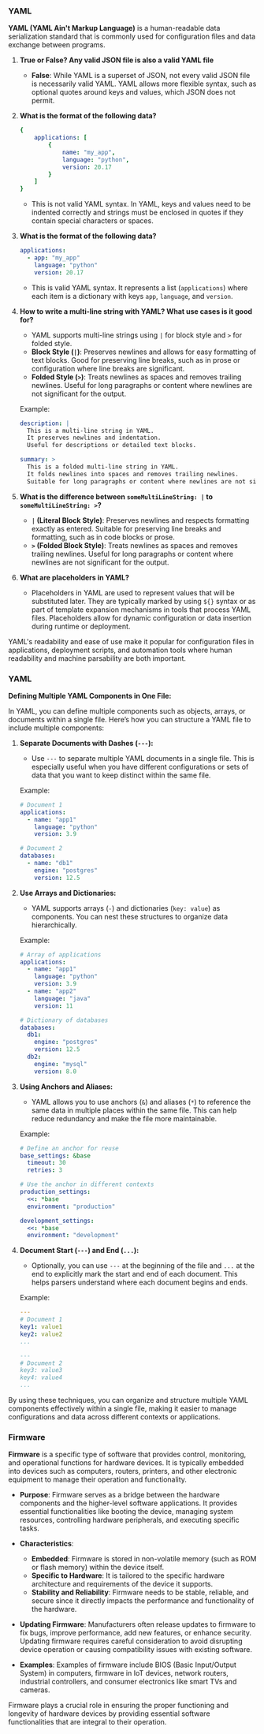 ### YAML

**YAML (YAML Ain't Markup Language)** is a human-readable data serialization standard that is commonly used for configuration files and data exchange between programs.

1. **True or False? Any valid JSON file is also a valid YAML file**
   - **False**: While YAML is a superset of JSON, not every valid JSON file is necessarily valid YAML. YAML allows more flexible syntax, such as optional quotes around keys and values, which JSON does not permit.

2. **What is the format of the following data?**
   ```yaml
   {
       applications: [
           {
               name: "my_app",
               language: "python",
               version: 20.17
           }
       ]
   }
   ```
   - This is not valid YAML syntax. In YAML, keys and values need to be indented correctly and strings must be enclosed in quotes if they contain special characters or spaces.

3. **What is the format of the following data?**
   ```yaml
   applications:
     - app: "my_app"
       language: "python"
       version: 20.17
   ```
   - This is valid YAML syntax. It represents a list (`applications`) where each item is a dictionary with keys `app`, `language`, and `version`.

4. **How to write a multi-line string with YAML? What use cases is it good for?**
   - YAML supports multi-line strings using `|` for block style and `>` for folded style.
   - **Block Style (`|`)**: Preserves newlines and allows for easy formatting of text blocks. Good for preserving line breaks, such as in prose or configuration where line breaks are significant.
   - **Folded Style (`>`)**: Treats newlines as spaces and removes trailing newlines. Useful for long paragraphs or content where newlines are not significant for the output.

   Example:
   ```yaml
   description: |
     This is a multi-line string in YAML.
     It preserves newlines and indentation.
     Useful for descriptions or detailed text blocks.

   summary: >
     This is a folded multi-line string in YAML.
     It folds newlines into spaces and removes trailing newlines.
     Suitable for long paragraphs or content where newlines are not significant.
   ```

5. **What is the difference between `someMultiLineString: |` to `someMultiLineString: >`?**
   - **`|` (Literal Block Style)**: Preserves newlines and respects formatting exactly as entered. Suitable for preserving line breaks and formatting, such as in code blocks or prose.
   - **`>` (Folded Block Style)**: Treats newlines as spaces and removes trailing newlines. Useful for long paragraphs or content where newlines are not significant for the output.

6. **What are placeholders in YAML?**
   - Placeholders in YAML are used to represent values that will be substituted later. They are typically marked by using `${}` syntax or as part of template expansion mechanisms in tools that process YAML files. Placeholders allow for dynamic configuration or data insertion during runtime or deployment.

YAML's readability and ease of use make it popular for configuration files in applications, deployment scripts, and automation tools where human readability and machine parsability are both important.

### YAML

**Defining Multiple YAML Components in One File:**

In YAML, you can define multiple components such as objects, arrays, or documents within a single file. Here’s how you can structure a YAML file to include multiple components:

1. **Separate Documents with Dashes (`---`):**
   - Use `---` to separate multiple YAML documents in a single file. This is especially useful when you have different configurations or sets of data that you want to keep distinct within the same file.

   Example:
   ```yaml
   # Document 1
   applications:
     - name: "app1"
       language: "python"
       version: 3.9

   # Document 2
   databases:
     - name: "db1"
       engine: "postgres"
       version: 12.5
   ```

2. **Use Arrays and Dictionaries:**
   - YAML supports arrays (`-`) and dictionaries (`key: value`) as components. You can nest these structures to organize data hierarchically.

   Example:
   ```yaml
   # Array of applications
   applications:
     - name: "app1"
       language: "python"
       version: 3.9
     - name: "app2"
       language: "java"
       version: 11

   # Dictionary of databases
   databases:
     db1:
       engine: "postgres"
       version: 12.5
     db2:
       engine: "mysql"
       version: 8.0
   ```

3. **Using Anchors and Aliases:**
   - YAML allows you to use anchors (`&`) and aliases (`*`) to reference the same data in multiple places within the same file. This can help reduce redundancy and make the file more maintainable.

   Example:
   ```yaml
   # Define an anchor for reuse
   base_settings: &base
     timeout: 30
     retries: 3

   # Use the anchor in different contexts
   production_settings:
     <<: *base
     environment: "production"

   development_settings:
     <<: *base
     environment: "development"
   ```

4. **Document Start (`---`) and End (`...`):**
   - Optionally, you can use `---` at the beginning of the file and `...` at the end to explicitly mark the start and end of each document. This helps parsers understand where each document begins and ends.

   Example:
   ```yaml
   ---
   # Document 1
   key1: value1
   key2: value2
   ...

   ---
   # Document 2
   key3: value3
   key4: value4
   ...
   ```

By using these techniques, you can organize and structure multiple YAML components effectively within a single file, making it easier to manage configurations and data across different contexts or applications.

### Firmware

**Firmware** is a specific type of software that provides control, monitoring, and operational functions for hardware devices. It is typically embedded into devices such as computers, routers, printers, and other electronic equipment to manage their operation and functionality.

- **Purpose**: Firmware serves as a bridge between the hardware components and the higher-level software applications. It provides essential functionalities like booting the device, managing system resources, controlling hardware peripherals, and executing specific tasks.

- **Characteristics**:
  - **Embedded**: Firmware is stored in non-volatile memory (such as ROM or flash memory) within the device itself.
  - **Specific to Hardware**: It is tailored to the specific hardware architecture and requirements of the device it supports.
  - **Stability and Reliability**: Firmware needs to be stable, reliable, and secure since it directly impacts the performance and functionality of the hardware.

- **Updating Firmware**: Manufacturers often release updates to firmware to fix bugs, improve performance, add new features, or enhance security. Updating firmware requires careful consideration to avoid disrupting device operation or causing compatibility issues with existing software.

- **Examples**: Examples of firmware include BIOS (Basic Input/Output System) in computers, firmware in IoT devices, network routers, industrial controllers, and consumer electronics like smart TVs and cameras.

Firmware plays a crucial role in ensuring the proper functioning and longevity of hardware devices by providing essential software functionalities that are integral to their operation.


